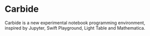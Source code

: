 # Carbide

Carbide is a new experimental notebook programming environment, inspired by Jupyter, Swift Playground, Light Table and Mathematica. 